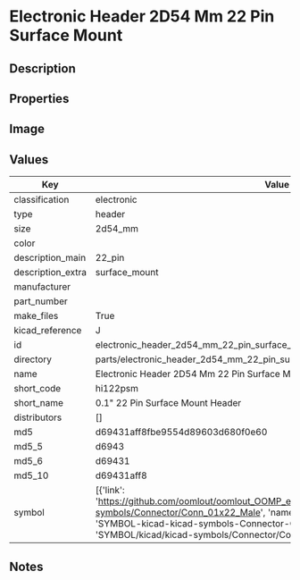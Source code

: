 # Electronic Header 2D54 Mm 22 Pin Surface Mount

## Description

## Properties


## Image


## Values

| Key | Value |
| --- | --- |
| classification | electronic |
| type | header |
| size | 2d54_mm |
| color |  |
| description_main | 22_pin |
| description_extra | surface_mount |
| manufacturer |  |
| part_number |  |
| make_files | True |
| kicad_reference | J |
| id | electronic_header_2d54_mm_22_pin_surface_mount |
| directory | parts/electronic_header_2d54_mm_22_pin_surface_mount |
| name | Electronic Header 2D54 Mm 22 Pin Surface Mount |
| short_code | hi122psm |
| short_name | 0.1" 22 Pin Surface Mount Header |
| distributors | [] |
| md5 | d69431aff8fbe9554d89603d680f0e60 |
| md5_5 | d6943 |
| md5_6 | d69431 |
| md5_10 | d69431aff8 |
| symbol | [{'link': 'https://github.com/oomlout/oomlout_OOMP_eda_V2/tree/main/SYMBOL/kicad/kicad-symbols/Connector/Conn_01x22_Male', 'name': 'Connector : Conn_01x22_Male', 'id': 'SYMBOL-kicad-kicad-symbols-Connector-Conn_01x22_Male', 'directory': 'SYMBOL/kicad/kicad-symbols/Connector/Conn_01x22_Male/'}] |

## Notes

